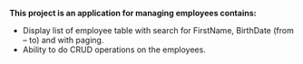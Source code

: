 **This project is an application for managing employees contains:**

 - Display list of employee table with search for FirstName, BirthDate (from – to) and with paging.
 - Ability to do CRUD operations on the employees.
